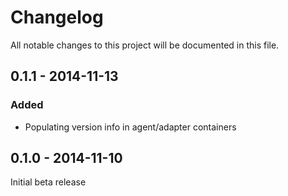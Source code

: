 # Changelog
All notable changes to this project will be documented in this file.

0.1.1 - 2014-11-13
------------------
### Added
- Populating version info in agent/adapter containers
 
0.1.0 - 2014-11-10
------------------

Initial beta release
